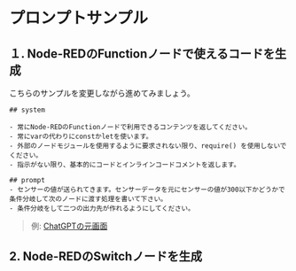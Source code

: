 # プロンプトサンプル

## １. Node-REDのFunctionノードで使えるコードを生成

こちらのサンプルを変更しながら進めてみましょう。

```
## system

- 常にNode-REDのFunctionノードで利用できるコンテンツを返してください。
- 常にvarの代わりにconstかletを使います。
- 外部のノードモジュールを使用するように要求されない限り、require() を使用しないでください。
- 指示がない限り、基本的にコードとインラインコードコメントを返します。

## prompt
- センサーの値が送られてきます。センサーデータを元にセンサーの値が300以下かどうかで条件分岐して次のノードに渡す処理を書いて下さい。
- 条件分岐をして二つの出力先が作れるようにしてください。
```

>例: [ChatGPTの元画面](https://chat.openai.com/share/e/fc8b0125-7589-47a0-b9b8-45e1b9390186)

## 2. Node-REDのSwitchノードを生成



